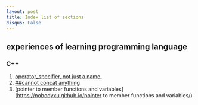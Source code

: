 ```yaml
---
layout: post
title: Index list of sections
disqus: False
---
```


## experiences of learning programming language
### C++
1. [operator_specifier, not just a name.](https://nobodyxu.github.io/operator_specifier/)
2. [##cannot concat anything](https://nobodyxu.github.io/cannot-concat-anything/)
3. [pointer to member functions and variables](https://nobodyxu.github.io/pointer to member functions and variables/)
